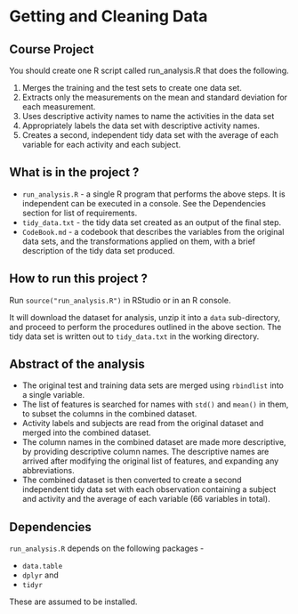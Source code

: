 # Getting and Cleaning Data

## Course Project

You should create one R script called run_analysis.R that does the following.

1. Merges the training and the test sets to create one data set.
2. Extracts only the measurements on the mean and standard deviation for each measurement.
3. Uses descriptive activity names to name the activities in the data set
4. Appropriately labels the data set with descriptive activity names.
5. Creates a second, independent tidy data set with the average of each variable for each activity and each subject.

## What is in the project ?

* `run_analysis.R` - a single R program that performs the above steps. It is independent can be executed in a console. See the Dependencies section for list of requirements.
* `tidy_data.txt` - the tidy data set created as an output of the final step.
* `CodeBook.md` - a codebook that describes the variables from the original data sets, and the transformations applied on them, with a brief description of the tidy data set produced.

## How to run this project ?

Run `source("run_analysis.R")` in RStudio or in an R console.

It will download the dataset for analysis, unzip it into a `data` sub-directory, and proceed to perform the procedures outlined in the above section.
The tidy data set is written out to `tidy_data.txt` in the working directory.

## Abstract of the analysis

* The original test and training data sets are merged using `rbindlist` into a single variable.
* The list of features is searched for names with `std()` and `mean()` in them, to subset the columns in the combined dataset.
* Activity labels and subjects are read from the original dataset and merged into the combined dataset.
* The column names in the combined dataset are made more descriptive, by providing descriptive column names. The descriptive names are arrived after modifying the original list of features, and expanding any abbreviations.
* The combined dataset is then converted to create a second independent tidy data set with each observation containing a subject and activity and the average of each variable (66 variables in total).

## Dependencies

`run_analysis.R` depends on the following packages -

* `data.table`
* `dplyr` and
* `tidyr`

These are assumed to be installed.